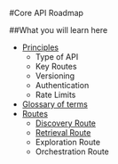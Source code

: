 #Core API Roadmap

##What you will learn here

- [Principles](principles.html)
    - Type of API
    - Key Routes
    - Versioning
    - Authentication
    - Rate Limits
- [Glossary of terms](glossary.html)
- [Routes](routes.html) 
    - [Discovery Route](routes/discovery.html)
    - [Retrieval Route](routes/retrieve.html)
    - Exploration Route
    - Orchestration Route

